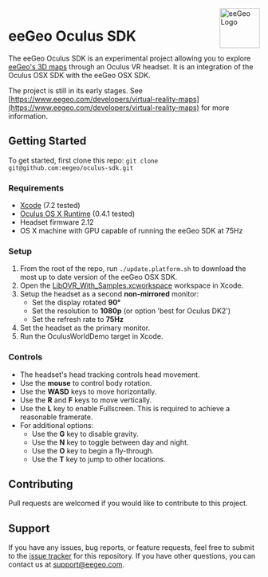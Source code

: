 <a href="http://www.eegeo.com/">
    <img src="http://cdn2.eegeo.com/wp-content/uploads/2016/03/eegeo_logo_quite_big.png" alt="eeGeo Logo" title="eegeo" align="right" height="80px" />
</a>

# eeGeo Oculus SDK

The eeGeo Oculus SDK is an experimental project allowing you to explore [eeGeo's 3D maps](https://www.eegeo.com) through an Oculus VR headset. It is an integration of the Oculus OSX SDK with the eeGeo OSX SDK.

The project is still in its early stages. See [https://www.eegeo.com/developers/virtual-reality-maps](https://www.eegeo.com/developers/virtual-reality-maps) for more information.

## Getting Started

To get started, first clone this repo: `git clone git@github.com:eegeo/oculus-sdk.git`

### Requirements

*   [Xcode](https://developer.apple.com/xcode/) (7.2 tested)
*   [Oculus OS X Runtime](https://developer.oculus.com/downloads/pc/0.4.1-beta/Oculus_Runtime_for_OS_X/) (0.4.1 tested)
*   Headset firmware 2.12
*   OS X machine with GPU capable of running the eeGeo SDK at 75Hz

### Setup

1.  From the root of the repo, run `./update.platform.sh` to download the most up to date version of the eeGeo OSX SDK.
2.  Open the [LibOVR_With_Samples.xcworkspace](https://github.com/eegeo/oculus-sdk/tree/master/Samples/LibOVR_With_Samples.xcworkspace) workspace in Xcode.
3.  Setup the headset as a second **non-mirrored** monitor:
    *   Set the display rotated **90&deg;**
    *   Set the resolution to **1080p** (or option 'best for Oculus DK2')
    *   Set the refresh rate to **75Hz**
4.  Set the headset as the primary monitor.
5.  Run the OculusWorldDemo target in Xcode.

### Controls
*   The headset's head tracking controls head movement.
*   Use the **mouse** to control body rotation.
*   Use the **WASD** keys to move horizontally.
*   Use the **R** and **F** keys to move vertically.
*   Use the **L** key to enable Fullscreen. This is required to achieve a reasonable framerate.
*   For additional options:
    *   Use the **G** key to disable gravity.
    *   Use the **N** key to toggle between day and night.
    *   Use the **O** key to begin a fly-through.
    *   Use the **T** key to jump to other locations.

## Contributing

Pull requests are welcomed if you would like to contribute to this project.

## Support

If you have any issues, bug reports, or feature requests, feel free to submit to the [issue tracker](https://github.com/eegeo/oculus-sdk/issues) for this repository. If you have other questions, you can contact us at [support@eegeo.com](mailto:support@eegeo.com).